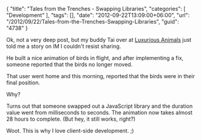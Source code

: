 {
	"title": "Tales from the Trenches - Swapping Libraries",
	"categories": [
		"Development"
	],
	"tags": [],
	"date": "2012-09-22T13:09:00+06:00",
	"url": "/2012/09/22/Tales-from-the-Trenches-Swapping-Libraries",
	"guid": "4738"
}

Ok, not a very deep post, but my buddy Tai over at <a href="http://www.luxanimals.com/">Luxurious Animals</a> just told me a story on IM I couldn't resist sharing. 

He built a nice animation of birds in flight, and after implementing a fix, someone reported that the birds no longer moved.

That user went home and this morning, reported that the birds were in their final position.

Why?

Turns out that someone swapped out a JavaScript library and the duration value went from milliseconds to seconds. The animation now takes almost 28 hours to complete. (But hey, it still works, right?)

Woot. This is why I love client-side development. ;)